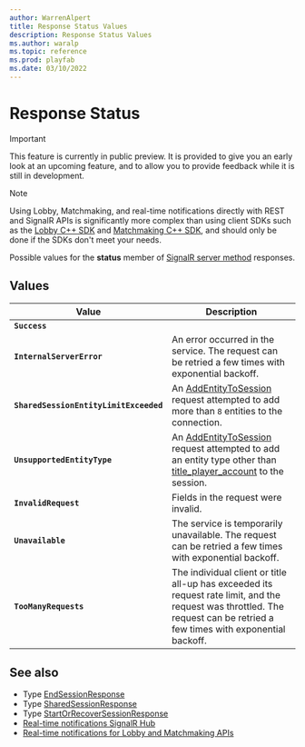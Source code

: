 ```yaml
---
author: WarrenAlpert
title: Response Status Values
description: Response Status Values
ms.author: waralp
ms.topic: reference
ms.prod: playfab
ms.date: 03/10/2022
---
```


# Response Status

> [!IMPORTANT]
> This feature is currently in public preview. It is provided to give you an
> early look at an upcoming feature, and to allow you to provide feedback while
> it is still in development.

> [!NOTE]
> Using Lobby, Matchmaking, and real-time notifications directly with REST and
> SignalR APIs is significantly more complex than using client SDKs such as the
> [Lobby C++
> SDK](../../multiplayer/lobby/playfabmultiplayerreference-cpp/pflobby/pflobby_members.md)
> and [Matchmaking C++
> SDK](../../multiplayer/lobby/playfabmultiplayerreference-cpp/pfmatchmaking/pfmatchmaking_members.md),
> and should only be done if the SDKs don't meet your needs.

Possible values for the **status** member of [SignalR server
method](../signalr-hub.md#server-methods) responses.

## Values

| Value | Description |
| --- | --- |
| **`Success`** |  |
| **`InternalServerError`** | An error occurred in the service. The request can be retried a few times with exponential backoff. |
| **`SharedSessionEntityLimitExceeded`** | An [AddEntityToSession](../server-methods/add-entity-to-session.md) request attempted to add more than `8` entities to the connection. |
| **`UnsupportedEntityType`** | An [AddEntityToSession](../server-methods/add-entity-to-session.md) request attempted to add an entity type other than [title_player_account](../../data/entities/available-built-in-entity-types.md#title_player_account) to the session. |
| **`InvalidRequest`** | Fields in the request were invalid. |
| **`Unavailable`** | The service is temporarily unavailable. The request can be retried a few times with exponential backoff. |
| **`TooManyRequests`** | The individual client or title all-up has exceeded its request rate limit, and the request was throttled. The request can be retried a few times with exponential backoff. |

## See also

- Type [EndSessionResponse](end-session-response.md)
- Type [SharedSessionResponse](shared-session-response.md)
- Type [StartOrRecoverSessionResponse](start-or-recover-session-response.md)
- [Real-time notifications SignalR Hub](../signalr-hub.md)
- [Real-time notifications for Lobby and Matchmaking APIs](../overview.md)
